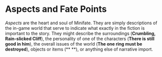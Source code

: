 # Aspects and Fate Points

_Aspects_ are the heart and soul of Minifate. They are simply descriptions of
the in-game world that serve to indicate what exactly in the fiction is
important to the story. They might describe the surroundings (**Crumbling,
Rain-slicked Cliff**), the personality of one of the characters (**There is
still good in him**), the overall issues of the world (**The one ring must be
destroyed**), objects or items (** **), or anything else of narrative import.
